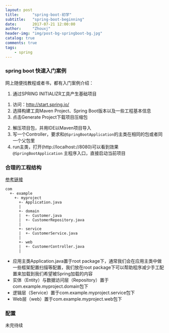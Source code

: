 ```yaml
---
layout: post
title:      "spring-boot-初学"
subtitle:   "spring-boot-beginning"
date:       2017-07-21 12:00:00
author:     "Zhouxj"
header-img: "img/post-bg-springboot-bg.jpg"
catalog: true
comments: true
tags:
    - spring
---
```


### spring boot 快速入门案例
网上随便找教程或者书，都有入门案例介绍：<br>

1. 通过SPRING INITIALIZR工具产生基础项目<br>
  1) 访问：http://start.spring.io/<br>
  2) 选择构建工具Maven Project、Spring Boot版本以及一些工程基本信息<br>
  3) 点击Generate Project下载项目压缩包<br>
2. 解压项目包，并用IDE以Maven项目导入<br>
3. 写一个Controller，要求和`@SpringBootApplication`的主类在相同的包或者同一个父包里<br>
4. run主类，打开(http://localhost://8080)可以看到效果<br>
`@SpringBootApplication` 主程序入口，直接启动当前项目<br>

### 合理的工程结构
[参考链接](http://blog.didispace.com/springbootproject/)<br>
```
com
  +- example
    +- myproject
      +- Application.java
      |
      +- domain
      |  +- Customer.java
      |  +- CustomerRepository.java
      |
      +- service
      |  +- CustomerService.java
      |
      +- web
      |  +- CustomerController.java
      |
```
* 应用主类Application.java置于root package下，通常我们会在应用主类中做一些框架配置扫描等配置，我们放在root package下可以帮助程序减少手工配置来加载到我们希望被Spring加载的内容
* 实体（Entity）与数据访问层（Repository）置于com.example.myproject.domain包下
* 逻辑层（Service）置于com.example.myproject.service包下
* Web层（web）置于com.example.myproject.web包下

### 配置
未完待续